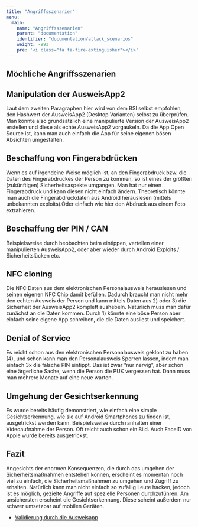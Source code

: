 ```yaml
---
title: "Angriffsszenarien"
menu:
  main:
    name: "Angriffsszenarien"
    parent: "documentation"
    identifier: "documentation/attack_scenarios"
    weight: -993
    pre: '<i class="fa fa-fire-extinguisher"></i>'
---
```


## Möchliche Angriffsszenarien

## Manipulation der AusweisApp2

Laut dem zweiten Paragraphen hier wird von dem BSI selbst empfohlen, den Hashwert der AusweisApp2 (Desktop Varianten) selbst zu überprüfen. Man könnte also grundsätzlich eine manipulierte Version der AusweisApp2 erstellen und diese als echte AusweisApp2 vorgaukeln. Da die App Open Source ist, kann man auch einfach die App für seine eigenen bösen Absichten umgestalten.

## Beschaffung von Fingerabdrücken

Wenn es auf irgendeine Weise möglich ist, an den Fingerabdruck bzw. die Daten des Fingerabdruckes der Person zu kommen, so ist eines der größten (zukünftigen) Sicherheitsaspekte umgangen. Man hat nur einen Fingerabdruck und kann diesen nicht einfach ändern. Theoretisch könnte man auch die Fingerabdruckdaten aus Android herauslesen (mittels unbekannten exploits).Oder einfach wie hier den Abdruck aus einem Foto extrahieren.


## Beschaffung der PIN / CAN

Beispielsweise durch beobachten beim eintippen, verteilen einer manipulierten AusweisApp2, oder aber wieder durch Android Exploits / Sicherheitslücken etc.

## NFC cloning

Die NFC Daten aus dem elektronischen Personalausweis herauslesen und seinen eigenen NFC Chip damit befüllen. Dadurch braucht man nicht mehr den echten Ausweis der Person und kann mittels Daten aus 2) oder 3) die Sicherheit der AusweisApp2 komplett aushebeln. Natürlich muss man dafür zunächst an die Daten kommen. Durch 1) könnte eine böse Person aber einfach seine eigene App schreiben, die die Daten ausliest und speichert.

## Denial of Service

Es reicht schon aus den elektronischen Personalausweis geklont zu haben (4), und schon kann man den Personalausweis Sperren lassen, indem man einfach 3x die falsche PIN eintippt. Das ist zwar “nur nervig”, aber schon eine ärgerliche Sache, wenn die Person die PUK vergessen hat. Dann muss man mehrere Monate auf eine neue warten.

## Umgehung der Gesichtserkennung

Es wurde bereits häufig demonstriert, wie einfach eine simple Gesichtserkennung, wie sie auf Android Smartphones zu finden ist, ausgetrickst werden kann. Beispielsweise durch ranhalten einer Videoaufnahme der Person. Oft reicht auch schon ein Bild. Auch FaceID von Apple wurde bereits ausgetrickst.

## Fazit

Angesichts der enormen Konsequenzen, die durch das umgehen der Sicherheitsmaßnahmen  entstehen können, erscheint es momentan noch viel zu einfach, die Sicherheitsmaßnahmen zu umgehen und Zugriff zu erhalten. Natürlich kann man nicht einfach so zufällig Leute hacken, jedoch ist es möglich, gezielte Angriffe auf spezielle Personen durchzuführen.
Am unsichersten erscheint die Gesichtserkennung. Diese scheint außerdem nur schwer umsetzbar auf mobilen Geräten.


- [Validierung durch die Ausweisapp](https://www.ausweisapp.bund.de/sdk/android.html)
